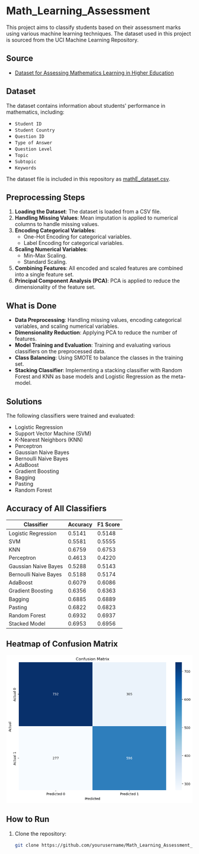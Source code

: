 # Math_Learning_Assessment

This project aims to classify students based on their assessment marks using various machine learning techniques. The dataset used in this project is sourced from the UCI Machine Learning Repository.

## Source

- [Dataset for Assessing Mathematics Learning in Higher Education](https://archive.ics.uci.edu/dataset/1031/dataset+for+assessing+mathematics+learning+in+higher+education)

## Dataset


The dataset contains information about students' performance in mathematics, including:
- `Student ID`
- `Student Country`
- `Question ID`
- `Type of Answer`
- `Question Level`
- `Topic`
- `Subtopic`
- `Keywords`
  
The dataset file is included in this repository as [mathE_dataset.csv](mathE_dataset.csv).

## Preprocessing Steps

1. **Loading the Dataset**: The dataset is loaded from a CSV file.
2. **Handling Missing Values**: Mean imputation is applied to numerical columns to handle missing values.
3. **Encoding Categorical Variables**:
   - One-Hot Encoding for categorical variables.
   - Label Encoding for categorical variables.
4. **Scaling Numerical Variables**:
   - Min-Max Scaling.
   - Standard Scaling.
5. **Combining Features**: All encoded and scaled features are combined into a single feature set.
6. **Principal Component Analysis (PCA)**: PCA is applied to reduce the dimensionality of the feature set.

## What is Done

- **Data Preprocessing**: Handling missing values, encoding categorical variables, and scaling numerical variables.
- **Dimensionality Reduction**: Applying PCA to reduce the number of features.
- **Model Training and Evaluation**: Training and evaluating various classifiers on the preprocessed data.
- **Class Balancing**: Using SMOTE to balance the classes in the training set.
- **Stacking Classifier**: Implementing a stacking classifier with Random Forest and KNN as base models and Logistic Regression as the meta-model.

## Solutions

The following classifiers were trained and evaluated:

- Logistic Regression
- Support Vector Machine (SVM)
- K-Nearest Neighbors (KNN)
- Perceptron
- Gaussian Naive Bayes
- Bernoulli Naive Bayes
- AdaBoost
- Gradient Boosting
- Bagging
- Pasting
- Random Forest

## Accuracy of All Classifiers

| Classifier                | Accuracy | F1 Score |
|---------------------------|----------|----------|
| Logistic Regression       | 0.5141   | 0.5148   |
| SVM                       | 0.5581   | 0.5555   |
| KNN                       | 0.6759   | 0.6753   |
| Perceptron                | 0.4613   | 0.4220   |
| Gaussian Naive Bayes      | 0.5288   | 0.5143   |
| Bernoulli Naive Bayes     | 0.5188   | 0.5174   |
| AdaBoost                  | 0.6079   | 0.6086   |
| Gradient Boosting         | 0.6356   | 0.6363   |
| Bagging                   | 0.6885   | 0.6889   |
| Pasting                   | 0.6822   | 0.6823   |
| Random Forest             | 0.6932   | 0.6937   |
| Stacked Model             | 0.6953   | 0.6956   |

## Heatmap of Confusion Matrix

![Confusion Matrix](confusion_matrix.png)

## How to Run

1. Clone the repository:
   ```bash
   git clone https://github.com/yourusername/Math_Learning_Assessment_Project.git
